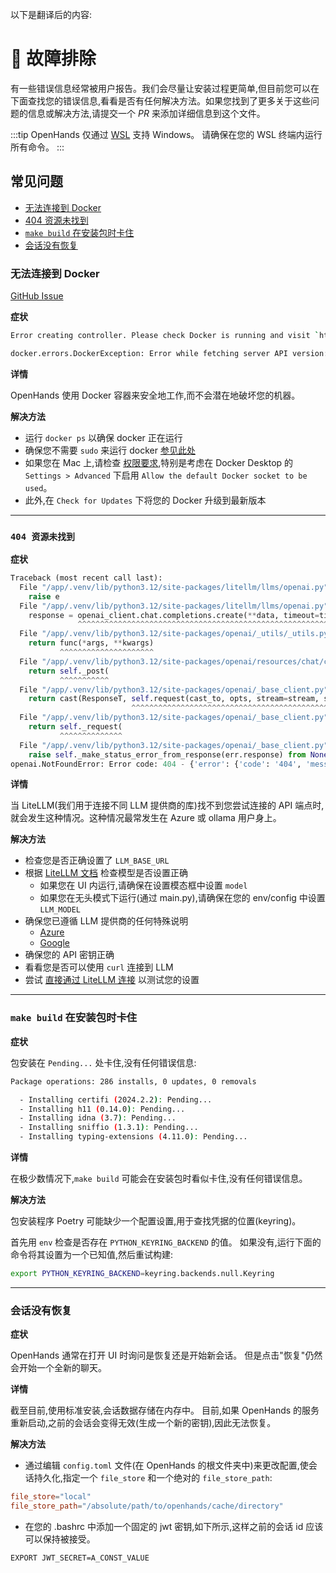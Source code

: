 以下是翻译后的内容:

# 🚧 故障排除

有一些错误信息经常被用户报告。我们会尽量让安装过程更简单,但目前您可以在下面查找您的错误信息,看看是否有任何解决方法。如果您找到了更多关于这些问题的信息或解决方法,请提交一个 *PR* 来添加详细信息到这个文件。

:::tip
OpenHands 仅通过 [WSL](https://learn.microsoft.com/en-us/windows/wsl/install) 支持 Windows。
请确保在您的 WSL 终端内运行所有命令。
:::

## 常见问题

* [无法连接到 Docker](#unable-to-connect-to-docker)
* [404 资源未找到](#404-resource-not-found)
* [`make build` 在安装包时卡住](#make-build-getting-stuck-on-package-installations)
* [会话没有恢复](#sessions-are-not-restored)

### 无法连接到 Docker

[GitHub Issue](https://github.com/All-Hands-AI/OpenHands/issues/1226)

**症状**

```bash
Error creating controller. Please check Docker is running and visit `https://docs.all-hands.dev/modules/usage/troubleshooting` for more debugging information.
```

```bash
docker.errors.DockerException: Error while fetching server API version: ('Connection aborted.', FileNotFoundError(2, 'No such file or directory'))
```

**详情**

OpenHands 使用 Docker 容器来安全地工作,而不会潜在地破坏您的机器。

**解决方法**

* 运行 `docker ps` 以确保 docker 正在运行
* 确保您不需要 `sudo` 来运行 docker [参见此处](https://www.baeldung.com/linux/docker-run-without-sudo)
* 如果您在 Mac 上,请检查 [权限要求](https://docs.docker.com/desktop/mac/permission-requirements/),特别是考虑在 Docker Desktop 的 `Settings > Advanced` 下启用 `Allow the default Docker socket to be used`。
* 此外,在 `Check for Updates` 下将您的 Docker 升级到最新版本

---
### `404 资源未找到`

**症状**

```python
Traceback (most recent call last):
  File "/app/.venv/lib/python3.12/site-packages/litellm/llms/openai.py", line 414, in completion
    raise e
  File "/app/.venv/lib/python3.12/site-packages/litellm/llms/openai.py", line 373, in completion
    response = openai_client.chat.completions.create(**data, timeout=timeout)  # type: ignore
               ^^^^^^^^^^^^^^^^^^^^^^^^^^^^^^^^^^^^^^^^^^^^^^^^^^^^^^^^^^^^^^
  File "/app/.venv/lib/python3.12/site-packages/openai/_utils/_utils.py", line 277, in wrapper
    return func(*args, **kwargs)
           ^^^^^^^^^^^^^^^^^^^^^
  File "/app/.venv/lib/python3.12/site-packages/openai/resources/chat/completions.py", line 579, in create
    return self._post(
           ^^^^^^^^^^^
  File "/app/.venv/lib/python3.12/site-packages/openai/_base_client.py", line 1232, in post
    return cast(ResponseT, self.request(cast_to, opts, stream=stream, stream_cls=stream_cls))
                           ^^^^^^^^^^^^^^^^^^^^^^^^^^^^^^^^^^^^^^^^^^^^^^^^^^^^^^^^^^^^^^^^^
  File "/app/.venv/lib/python3.12/site-packages/openai/_base_client.py", line 921, in request
    return self._request(
           ^^^^^^^^^^^^^^
  File "/app/.venv/lib/python3.12/site-packages/openai/_base_client.py", line 1012, in _request
    raise self._make_status_error_from_response(err.response) from None
openai.NotFoundError: Error code: 404 - {'error': {'code': '404', 'message': 'Resource not found'}}
```

**详情**

当 LiteLLM(我们用于连接不同 LLM 提供商的库)找不到您尝试连接的 API 端点时,就会发生这种情况。这种情况最常发生在 Azure 或 ollama 用户身上。

**解决方法**

* 检查您是否正确设置了 `LLM_BASE_URL`
* 根据 [LiteLLM 文档](https://docs.litellm.ai/docs/providers) 检查模型是否设置正确
  * 如果您在 UI 内运行,请确保在设置模态框中设置 `model`
  * 如果您在无头模式下运行(通过 main.py),请确保在您的 env/config 中设置 `LLM_MODEL`
* 确保您已遵循 LLM 提供商的任何特殊说明
  * [Azure](/modules/usage/llms/azure-llms)
  * [Google](/modules/usage/llms/google-llms)
* 确保您的 API 密钥正确
* 看看您是否可以使用 `curl` 连接到 LLM
* 尝试 [直接通过 LiteLLM 连接](https://github.com/BerriAI/litellm) 以测试您的设置

---
### `make build` 在安装包时卡住

**症状**

包安装在 `Pending...` 处卡住,没有任何错误信息:

```bash
Package operations: 286 installs, 0 updates, 0 removals

  - Installing certifi (2024.2.2): Pending...
  - Installing h11 (0.14.0): Pending...
  - Installing idna (3.7): Pending...
  - Installing sniffio (1.3.1): Pending...
  - Installing typing-extensions (4.11.0): Pending...
```

**详情**

在极少数情况下,`make build` 可能会在安装包时看似卡住,没有任何错误信息。

**解决方法**

包安装程序 Poetry 可能缺少一个配置设置,用于查找凭据的位置(keyring)。

首先用 `env` 检查是否存在 `PYTHON_KEYRING_BACKEND` 的值。
如果没有,运行下面的命令将其设置为一个已知值,然后重试构建:

```bash
export PYTHON_KEYRING_BACKEND=keyring.backends.null.Keyring
```

---
### 会话没有恢复

**症状**

OpenHands 通常在打开 UI 时询问是恢复还是开始新会话。
但是点击"恢复"仍然会开始一个全新的聊天。

**详情**

截至目前,使用标准安装,会话数据存储在内存中。
目前,如果 OpenHands 的服务重新启动,之前的会话会变得无效(生成一个新的密钥),因此无法恢复。

**解决方法**

* 通过编辑 `config.toml` 文件(在 OpenHands 的根文件夹中)来更改配置,使会话持久化,指定一个 `file_store` 和一个绝对的 `file_store_path`:

```toml
file_store="local"
file_store_path="/absolute/path/to/openhands/cache/directory"
```

* 在您的 .bashrc 中添加一个固定的 jwt 密钥,如下所示,这样之前的会话 id 应该可以保持被接受。

```bash
EXPORT JWT_SECRET=A_CONST_VALUE
```
